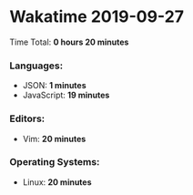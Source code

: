 # Wakatime 2019-09-27

Time Total: **0 hours 20 minutes**

### Languages:
- JSON: **1 minutes** 
- JavaScript: **19 minutes** 

### Editors:
- Vim: **20 minutes** 

### Operating Systems:
- Linux: **20 minutes** 

